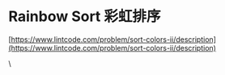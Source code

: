 # Rainbow Sort 彩虹排序

[https://www.lintcode.com/problem/sort-colors-ii/description](https://www.lintcode.com/problem/sort-colors-ii/description)

\






